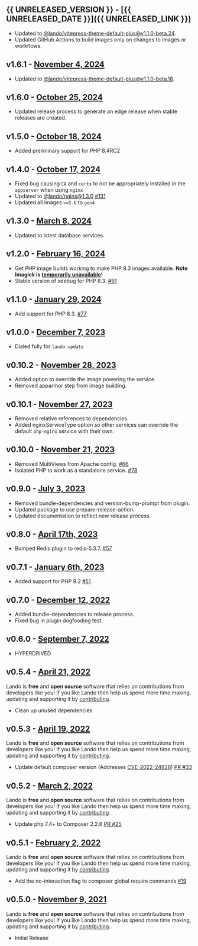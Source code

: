 ## {{ UNRELEASED_VERSION }} - [{{ UNRELEASED_DATE }}]({{ UNRELEASED_LINK }})

* Updated to [@lando/vitepress-theme-default-plus@v1.1.0-beta.24](https://github.com/lando/vitepress-theme-default-plus/releases/tag/v1.1.0-beta.24).
* Updated GitHub Actions to build images only on changes to images or workflows.

## v1.6.1 - [November 4, 2024](https://github.com/lando/php/releases/tag/v1.6.1)

* Updated to [@lando/vitepress-theme-default-plus@v1.1.0-beta.18](https://github.com/lando/vitepress-theme-default-plus/releases/tag/v1.1.0-beta.18).

## v1.6.0 - [October 25, 2024](https://github.com/lando/php/releases/tag/v1.6.0)

* Updated release process to generate an edge release when stable releases are created.

## v1.5.0 - [October 18, 2024](https://github.com/lando/php/releases/tag/v1.5.0)

* Added preliminary support for PHP 8.4RC2

## v1.4.0 - [October 17, 2024](https://github.com/lando/php/releases/tag/v1.4.0)

* Fixed bug causing `CA` and `certs` to not be appropriately installed in the `appserver` when using `nginx`
* Updated to [@lando/nginx@1.3.0](https://github.com/lando/nginx/releases/tag/v1.3.0) [#131](https://github.com/lando/php/issues/131)
* Updated all images `>=5.6` to `gen4`

## v1.3.0 - [March 8, 2024](https://github.com/lando/php/releases/tag/v1.3.0)

* Updated to latest database services.

## v1.2.0 - [February 16, 2024](https://github.com/lando/php/releases/tag/v1.2.0)

* Get PHP image builds working to make PHP 8.3 images available. **Note Imagick is [temporarily unavailable](https://github.com/Imagick/imagick/pull/641)!**
* Stable version of xdebug for PHP 8.3. [#91](https://github.com/lando/php/pull/91)

## v1.1.0 - [January 29, 2024](https://github.com/lando/php/releases/tag/v1.1.0)

* Add support for PHP 8.3. [#77](https://github.com/lando/php/issues/77)

## v1.0.0 - [December 7, 2023](https://github.com/lando/php/releases/tag/v1.0.0)

* Dialed fully for `lando update`

## v0.10.2 - [November 28, 2023](https://github.com/lando/php/releases/tag/v0.10.2)

* Added option to override the image powering the service.
* Removed apparmor step from image building.

## v0.10.1 - [November 27, 2023](https://github.com/lando/php/releases/tag/v0.10.1)

* Removed relative references to dependencies.
* Added nginxServiceType option so other services can override the default `php-nginx` service with their own.

## v0.10.0 - [November 21, 2023](https://github.com/lando/php/releases/tag/v0.10.0)

* Removed MultiViews from Apache config. [#66](https://github.com/lando/php/issues/66)
* Isolated PHP to work as a standalone service. [#78](https://github.com/lando/php/pull/78)

## v0.9.0 - [July 3, 2023](https://github.com/lando/php/releases/tag/v0.9.0)

* Removed bundle-dependencies and version-bump-prompt from plugin.
* Updated package to use prepare-release-action.
* Updated documentation to reflect new release process.

## v0.8.0 - [April 17th, 2023](https://github.com/lando/php/releases/tag/v0.8.0)

* Bumped Redis plugin to redis-5.3.7. [#57](https://github.com/lando/php/pull/57)

## v0.7.1 - [January 6th, 2023](https://github.com/lando/php/releases/tag/v0.7.1)

* Added support for PHP 8.2 [#51](https://github.com/lando/php/pull/51)

## v0.7.0 - [December 12, 2022](https://github.com/lando/php/releases/tag/v0.7.0)

* Added bundle-dependencies to release process.
* Fixed bug in plugin dogfooding test.

## v0.6.0 - [September 7, 2022](https://github.com/lando/php/releases/tag/v0.6.0)

* HYPERDRIVED

## v0.5.4 - [April 21, 2022](https://github.com/lando/php/releases/tag/v0.5.4)

Lando is **free** and **open source** software that relies on contributions from developers like you! If you like Lando then help us spend more time making, updating and supporting it by [contributing](https://github.com/sponsors/lando).

* Clean up unused dependencies

## v0.5.3 - [April 19, 2022](https://github.com/lando/php/releases/tag/v0.5.3)

Lando is **free** and **open source** software that relies on contributions from developers like you! If you like Lando then help us spend more time making, updating and supporting it by [contributing](https://github.com/sponsors/lando).

* Update default composer version (Addresses [CVE-2022-24828](https://blog.packagist.com/cve-2022-24828-composer-command-injection-vulnerability/)) [PR #33](https://github.com/lando/php/pull/33)

## v0.5.2 - [March 2, 2022](https://github.com/lando/php/releases/tag/v0.5.2)

Lando is **free** and **open source** software that relies on contributions from developers like you! If you like Lando then help us spend more time making, updating and supporting it by [contributing](https://github.com/sponsors/lando).

* Update php 7.4+ to Composer 2.2.6 [PR #25](https://github.com/lando/php/pull/25)

## v0.5.1 - [February 2, 2022](https://github.com/lando/php/releases/tag/v0.5.1)

Lando is **free** and **open source** software that relies on contributions from developers like you! If you like Lando then help us spend more time making, updating and supporting it by [contributing](https://github.com/sponsors/lando).

* Add the no-interaction flag to composer global require commands [#19](https://github.com/lando/php/issues/19)

## v0.5.0 - [November 9, 2021](https://github.com/lando/php/releases/tag/v0.5.0)

Lando is **free** and **open source** software that relies on contributions from developers like you! If you like Lando then help us spend more time making, updating and supporting it by [contributing](https://github.com/sponsors/lando).

* Initial Release


